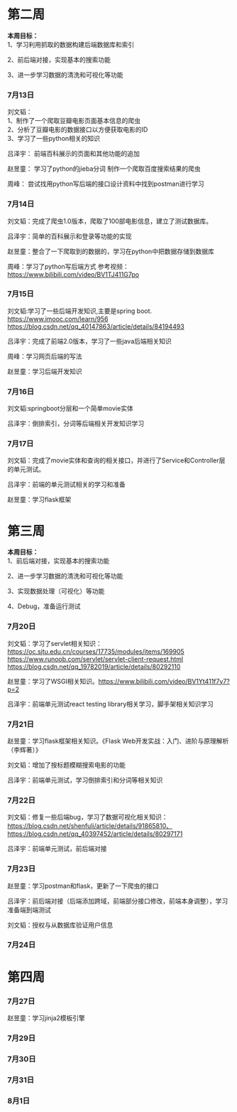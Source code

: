 # __第二周__
**本周目标：**  
1、学习利用抓取的数据构建后端数据库和索引

2、前后端对接，实现基本的搜索功能

3、进一步学习数据的清洗和可视化等功能
### 7月13日  
刘文韬：  
1、制作了一个爬取豆瓣电影页面基本信息的爬虫  
2、分析了豆瓣电影的数据接口以方便获取电影的ID  
3、学习了一些python相关的知识

吕泽宇：
前端百科展示的页面和其他功能的追加

赵昱童：
学习了python的jieba分词
制作一个爬取百度搜索结果的爬虫

周峰：
尝试找用python写后端的接口设计资料中找到postman进行学习

### 7月14日
刘文韬：完成了爬虫1.0版本，爬取了100部电影信息，建立了测试数据库。

吕泽宇：简单的百科展示和登录等功能的实现

赵昱童：整合了一下爬取到的数据的，学习在python中把数据存储到数据库

周峰：学习了python写后端方式
参考视频：https://www.bilibili.com/video/BV1TJ411G7po
### 7月15日  
刘文韬:学习了一些后端开发知识,主要是spring boot. https://www.imooc.com/learn/956 https://blog.csdn.net/qq_40147863/article/details/84194493

吕泽宇：完成了前端2.0版本，学习了一些java后端相关知识

周峰：学习网页后端的写法

赵昱童：学习后端开发知识
### 7月16日  
刘文韬:springboot分层和一个简单movie实体

吕泽宇：倒排索引，分词等后端相关开发知识学习
### 7月17日
刘文韬：完成了movie实体和查询的相关接口，并进行了Service和Controller层的单元测试。

吕泽宇：前端的单元测试相关的学习和准备

赵昱童：学习flask框架


# __第三周__
**本周目标：**  
1、前后端对接，实现基本的搜索功能  

2、进一步学习数据的清洗和可视化等功能  

3、实现数据处理（可视化）等功能

4、Debug，准备运行测试  
### 7月20日  
刘文韬：学习了servlet相关知识：
https://oc.sjtu.edu.cn/courses/17735/modules/items/169905
https://www.runoob.com/servlet/servlet-client-request.html
https://blog.csdn.net/qq_19782019/article/details/80292110

赵昱童：学习了WSGI相关知识。https://www.bilibili.com/video/BV1Yt411f7y7?p=2

吕泽宇：前端单元测试react testing library相关学习，脚手架相关知识学习
### 7月21日
赵昱童：学习flask框架相关知识。《Flask Web开发实战：入门、进阶与原理解析（李辉著）》 

刘文韬：增加了按标题模糊搜索电影的功能

吕泽宇：前端单元测试，学习倒排索引和分词等相关知识
### 7月22日  
刘文韬：修复一些后端bug，学习了数据可视化相关知识：https://blog.csdn.net/shenfuli/article/details/91865810、
https://blog.csdn.net/qq_40397452/article/details/80297171

吕泽宇：前端单元测试，前后端对接
### 7月23日  
赵昱童：学习postman和flask，更新了一下爬虫的接口

吕泽宇：前后端对接（后端添加跨域，前端部分接口修改，前端本身调整），学习准备端到端测试  

刘文韬：授权与从数据库验证用户信息
### 7月24日  

# __第四周__
### 7月27日
赵昱童：学习jinja2模板引擎

### 7月29日

### 7月30日

### 7月31日

### 8月1日
